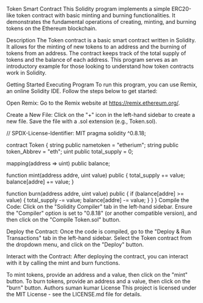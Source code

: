 Token Smart Contract
This Solidity program implements a simple ERC20-like token contract with basic minting and burning functionalities. It demonstrates the fundamental operations of creating, minting, and burning tokens on the Ethereum blockchain.

Description
The Token contract is a basic smart contract written in Solidity. It allows for the minting of new tokens to an address and the burning of tokens from an address. The contract keeps track of the total supply of tokens and the balance of each address. This program serves as an introductory example for those looking to understand how token contracts work in Solidity.

Getting Started
Executing Program
To run this program, you can use Remix, an online Solidity IDE. Follow the steps below to get started:

Open Remix:
Go to the Remix website at https://remix.ethereum.org/.

Create a New File:
Click on the "+" icon in the left-hand sidebar to create a new file. Save the file with a .sol extension (e.g., Token.sol).



// SPDX-License-Identifier: MIT
pragma solidity ^0.8.18;

contract Token {
   string public nametoken = "etherium";
   string public token_Abbrev = "eth";
   uint public total_supply = 0;

   mapping(address => uint) public balance;

   function mint(address addre, uint value) public {
      total_supply += value;
      balance[addre] += value;
   }

   function burn(address addre, uint value) public {
      if (balance[addre] >= value) {
         total_supply -= value;
         balance[addre] -= value;
      }
   }
}
Compile the Code:
Click on the "Solidity Compiler" tab in the left-hand sidebar. Ensure the "Compiler" option is set to "0.8.18" (or another compatible version), and then click on the "Compile Token.sol" button.

Deploy the Contract:
Once the code is compiled, go to the "Deploy & Run Transactions" tab in the left-hand sidebar. Select the Token contract from the dropdown menu, and click on the "Deploy" button.

Interact with the Contract:
After deploying the contract, you can interact with it by calling the mint and burn functions.

To mint tokens, provide an address and a value, then click on the "mint" button.
To burn tokens, provide an address and a value, then click on the "burn" button.
Authors
suman kumar 
License
This project is licensed under the MIT License - see the LICENSE.md file for details.
